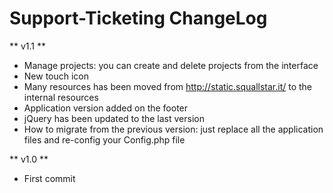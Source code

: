# Support-Ticketing ChangeLog #

** v1.1 **

- Manage projects: you can create and delete projects from the interface
- New touch icon
- Many resources has been moved from http://static.squallstar.it/ to the internal resources
- Application version added on the footer
- jQuery has been updated to the last version
- How to migrate from the previous version: just replace all the application files and re-config your Config.php file


** v1.0 **

- First commit
